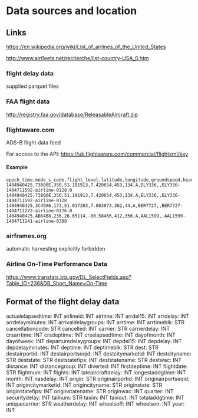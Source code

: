 # Data sources and location

## Links
https://en.wikipedia.org/wiki/List_of_airlines_of_the_United_States

http://www.airfleets.net/recherche/list-country-USA_0.htm



### flight delay data
   supplied parquet files
### FAA flight data
   http://registry.faa.gov/database/ReleasableAircraft.zip 
### flightaware.com
ADS-B flight data feed

For access to the API: https://uk.flightaware.com/commercial/flightxml/key

#### Example
```
epoch_time,mode_s_code,flight_level,latitude,longitude,groundspeed,heading,air_ground_flag,ident,registration,flight_id
1404940425,73806E,350,51.191913,7.420654,453,134,A,ELY336,,ELY336-1404711592-airline-0128:0
1404940425,73806E,350,51.191913,7.420654,453,134,A,ELY336,,ELY336-1404711592-airline-0128
1404940425,3C49A6,173,51.017203,7.603073,362,44,A,BER7727,,BER7727-1404711272-airline-0176:0
1404940425,AB64B8,236,26.65114,-80.58466,412,356,A,AAL1599,,AAL1599-1404711241-airline-0388
```

### airframes.org
   automatic harvesting explicitly forbidden
### Airline On-Time Performance Data
https://www.transtats.bts.gov/DL_SelectFields.asp?Table_ID=236&DB_Short_Name=On-Time

## Format of the flight delay data

 actualelapsedtime: INT
 airlineid: INT
 airtime: INT
 arrdel15: INT
 arrdelay: INT
 arrdelayminutes: INT
 arrivaldelaygroups: INT
 arrtime: INT
 arrtimeblk: STR
 cancellationcode: STR
 cancelled: INT
 carrier: STR
 carrierdelay: INT
 crsarrtime: INT
 crsdeptime: INT
 crselapsedtime: INT
 dayofmonth: INT
 dayofweek: INT
 departuredelaygroups: INT
 depdel15: INT
 depdelay: INT
 depdelayminutes: INT
 deptime: INT
 deptimeblk: STR
 dest: STR
 destairportid: INT
 destairportseqid: INT
 destcitymarketid: INT
 destcityname: STR
 deststate: STR
 deststatefips: INT
 deststatename: STR
 destwac: INT
 distance: INT
 distancegroup: INT
 diverted: INT
 firstdeptime: INT
 flightdate: STR
 flightnum: INT
 flights: INT
 lateaircraftdelay: INT
 longestaddgtime: INT
 month: INT
 nasdelay: INT
 origin: STR
 originairportid: INT
 originairportseqid: INT
 origincitymarketid: INT
 origincityname: STR
 originstate: STR
 originstatefips: INT
 originstatename: STR
 originwac: INT
 quarter: INT
 securitydelay: INT
 tailnum: STR
 taxiin: INT
 taxiout: INT
 totaladdgtime: INT
 uniquecarrier: STR
 weatherdelay: INT
 wheelsoff: INT
 wheelson: INT
 year: INT
